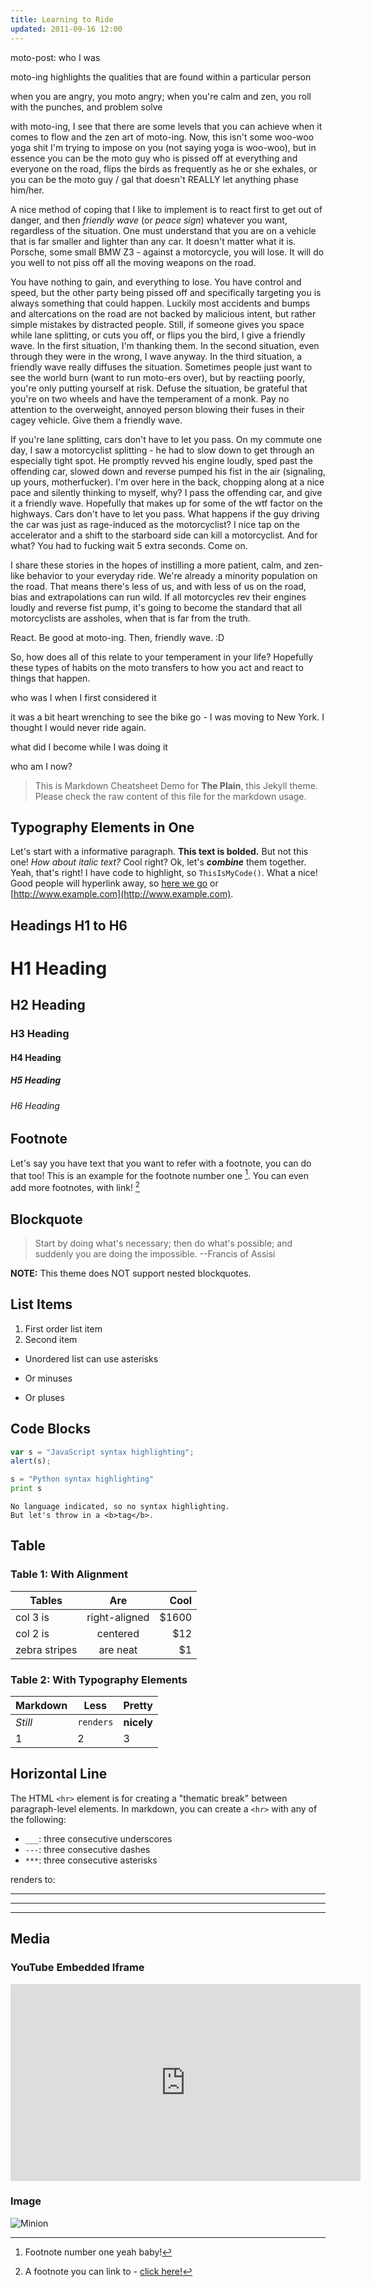 ```yaml
---
title: Learning to Ride
updated: 2011-09-16 12:00
---
```


moto-post: who I was

moto-ing highlights the qualities that are found within a particular person

when you are angry, you moto angry; when you're calm and zen, you roll with the punches, and problem solve

with moto-ing, I see that there are some levels that you can achieve when it comes to flow and the zen art of moto-ing. Now, this isn't some woo-woo yoga shit I'm trying to impose on you (not saying yoga is woo-woo), but in essence you can be the moto guy who is pissed off at everything and everyone on the road, flips the birds as frequently as he or she exhales, or you can be the moto guy / gal that doesn't REALLY let anything phase him/her. 

A nice method of coping that I like to implement is to react first to get out of danger, and then *friendly wave* (or *peace sign*) whatever you want, regardless of the situation. One must understand that you are on a vehicle that is far smaller and lighter than any car. It doesn't matter what it is. Porsche, some small BMW Z3 - against a motorcycle, you will lose. It will do you well to not piss off all the moving weapons on the road. 

You have nothing to gain, and everything to lose. You have control and speed, but the other party being pissed off and specifically targeting you is always something that could happen. Luckily most accidents and bumps and altercations on the road are not backed by malicious intent, but rather simple mistakes by distracted people. Still, if someone gives you space while lane splitting, or cuts you off, or flips you the bird, I give a friendly wave. In the first situation, I'm thanking them. In the second situation, even through they were in the wrong, I wave anyway. In the third situation, a friendly wave really diffuses the situation. Sometimes people just want to see the world burn (want to run moto-ers over), but by reactiing poorly, you're only putting yourself at risk. Defuse the situation, be grateful that you're on two wheels and have the temperament of a monk. Pay no attention to the overweight, annoyed person blowing their fuses in their cagey vehicle. Give them a friendly wave. 

If you're lane splitting, cars don't have to let you pass. On my commute one day, I saw a motorcyclist splitting - he had to slow down to get through an especially tight spot. He promptly revved his engine loudly, sped past the offending car, slowed down and reverse pumped his fist in the air (signaling, up yours, motherfucker). I'm over here in the back, chopping along at a nice pace and silently thinking to myself, why? I pass the offending car, and give it a friendly wave. Hopefully that makes up for some of the wtf factor on the highways. Cars don't have to let you pass. What happens if the guy driving the car was just as rage-induced as the motorcyclist? I nice tap on the accelerator and a shift to the starboard side can kill a motorcyclist. And for what? You had to fucking wait 5 extra seconds. Come on.

I share these stories in the hopes of instilling a more patient, calm, and zen-like behavior to your everyday ride. We're already a minority population on the road. That means there's less of us, and with less of us on the road, bias and extrapolations can run wild. If all motorcycles rev their engines loudly and reverse fist pump, it's going to become the standard that all motorcyclists are assholes, when that is far from the truth.

React. Be good at moto-ing. Then, friendly wave. :D

So, how does all of this relate to your temperament in your life? Hopefully these types of habits on the moto transfers to how you act and react to things that happen. 


who was I when I first considered it

it was a bit heart wrenching to see the bike go - I was moving to New York. I thought I would never ride again. 

what did I become while I was doing it

who am I now?





> This is Markdown Cheatsheet Demo for **The Plain**, this Jekyll theme. Please check the raw content of this file for the markdown usage.

## Typography Elements in One

Let's start with a informative paragraph. **This text is bolded.** But not this one! _How about italic text?_ Cool right? Ok, let's **_combine_** them together. Yeah, that's right! I have code to highlight, so `ThisIsMyCode()`. What a nice! Good people will hyperlink away, so [here we go](#) or [http://www.example.com](http://www.example.com).

<div class="divider"></div>

## Headings H1 to H6

# H1 Heading

## H2 Heading

### H3 Heading

#### H4 Heading

##### H5 Heading

###### H6 Heading

<div class="divider"></div>

## Footnote

Let's say you have text that you want to refer with a footnote, you can do that too! This is an example for the footnote number one [^1]. You can even add more footnotes, with link! [^2]

<div class="divider"></div>

## Blockquote

> Start by doing what's necessary; then do what's possible; and suddenly you are doing the impossible. --Francis of Assisi

**NOTE:** This theme does NOT support nested blockquotes.

<div class="divider"></div>

## List Items

1. First order list item
2. Second item

* Unordered list can use asterisks
- Or minuses
+ Or pluses

<div class="divider"></div>

## Code Blocks

```javascript
var s = "JavaScript syntax highlighting";
alert(s);
```

```python
s = "Python syntax highlighting"
print s
```

```
No language indicated, so no syntax highlighting.
But let's throw in a <b>tag</b>.
```

<div class="divider"></div>

## Table

### Table 1: With Alignment

| Tables        | Are           | Cool  |
| ------------- |:-------------:| -----:|
| col 3 is      | right-aligned | $1600 |
| col 2 is      | centered      |   $12 |
| zebra stripes | are neat      |    $1 |

### Table 2: With Typography Elements

Markdown | Less | Pretty
--- | --- | ---
*Still* | `renders` | **nicely**
1 | 2 | 3

<div class="divider"></div>

## Horizontal Line

The HTML `<hr>` element is for creating a "thematic break" between paragraph-level elements. In markdown, you can create a `<hr>` with any of the following:

* `___`: three consecutive underscores
* `---`: three consecutive dashes
* `***`: three consecutive asterisks

renders to:

___

---

***

<div class="divider"></div>

## Media

### YouTube Embedded Iframe

<iframe width="560" height="315" src="https://www.youtube.com/embed/n1a7o44WxNo" frameborder="0" allowfullscreen></iframe>

### Image

![Minion](http://octodex.github.com/images/minion.png)

[^1]: Footnote number one yeah baby!

[^2]: A footnote you can link to - [click here!](#)